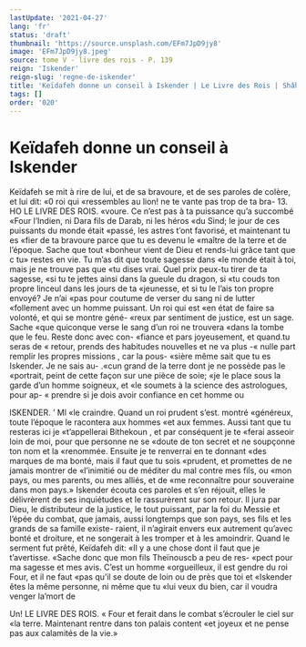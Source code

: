 ```yaml
---
lastUpdate: '2021-04-27'
lang: 'fr'
status: 'draft'
thumbnail: 'https://source.unsplash.com/EFm7JpD9jy8'
image: 'EFm7JpD9jy8.jpeg'
source: tome V - livre des rois - P. 139
reign: 'Iskender'
reign-slug: 'regne-de-iskender'
title: 'Keïdafeh donne un conseil à Iskender | Le Livre des Rois | Shâhnâmeh'
tags: []
order: '020'
---
```


# Keïdafeh donne un conseil à Iskender

Keïdafeh se mit à rire de lui, et de sa bravoure, et de ses paroles de colère, et lui dit: «0 roi qui «ressembles au lion! ne te vante pas trop de ta bra- 13.
HO LE LIVRE DES ROIS. «voure. Ce n’est pas à ta puissance qu’a succombé
«Four l’Indien, ni Dara fils de Darab, ni les héros «du Sind; le jour de ces puissants du monde était «passé, les astres t’ont favorisé, et maintenant tu es
«fier de ta bravoure parce que tu es devenu le
«maître de la terre et de l’époque. Sache que tout
«bonheur vient de Dieu et rends-lui grâce tant que
c tu» restes en vie. Tu m’as dit que toute sagesse dans
«le monde était à toi, mais je ne trouve pas que
«tu dises vrai. Quel prix peux-tu tirer de ta sagesse,
«si tu te jettes ainsi dans la gueule du dragon, si
«tu couds ton propre linceul dans les jours de ta «jeunesse, et si tu le l’ais ton propre envoyé? Je n’ai
«pas pour coutume de verser du sang ni de lutter «follement avec un homme puissant. Un roi qui est
«en état de faire sa volonté, et qui se montre géné-
«reux par sentiment de justice, est un sage. Sache «que quiconque verse le sang d’un roi ne trouvera «dans la tombe que le feu. Reste donc avec con- «fiance et pars joyeusement, et quand.tu seras de « retour, prends des habitudes nouvelles et ne va plus -« nulle part remplir les propres missions , car la pous-
«sière même sait que tu es Iskender. Je ne sais au- .«cun grand de la terre dont je ne possède pas le
«portrait, peint de cette façon sur une pièce de soie;
«je le place sous la garde d’un homme soigneux, et
«le soumets à la science des astrologues, pour ap- « prendre si je dois avoir confiance en cet homme ou

lSKENDER. ’ Ml «le craindre. Quand un roi prudent s’est. montré
«généreux, toute l’époque le racontera aux hommes
«et aux femmes. Aussi tant que tu resteras ici je
«t’appellerai Bithekoun , et par conséquent je te
«ferai asseoir loin de moi, pour que personne ne se
«doute de ton secret et ne soupçonne ton nom et la
«renommée. Ensuite je te renverrai en te donnant
«des marques de ma bonté, mais il faut que tu sois
«prudent, et promettes de ne jamais montrer de «l’inimitié ou de méditer du mal contre mes fils, ou
«mon pays, ou mes parents, ou mes alliés, et de «me reconnaître pour souveraine dans mon pays.»
Iskender écouta ces paroles et s’en réjouit, elles le
délivrèrent de ses inquiétudes et le rassurèrent sur
son retour. Il jura par Dieu, le distributeur de la
justice, le tout puissant, par la foi du Messie et l’épée du combat, que jamais, aussi longtemps que
son pays, ses fils et les grands de sa famille existe- raient, il n’agirait envers eux autrement qu’avec
bonté et droiture, et ne songerait à les tromper et à
les amoindrir. Quand le serment fut prêté, Keïdafeh
dit: «Il y a une chose dont il faut que je t’avertisse. «Sache donc que mon fils Theïnouscb a peu de res- «pect pour ma sagesse et mes avis. C’est un homme «orgueilleux, il est gendre du roi Four, et il ne faut «pas qu’il se doute de loin ou de près que toi et «Iskender êtes la même personne, ni même que tu «lui veux du bien, car il voudra venger la’mort de

Un! LE LIVRE DES ROIS.
« Four et ferait dans le combat s’écrouler le ciel sur
«la terre. Maintenant rentre dans ton palais content «et joyeux et ne pense pas aux calamités de la vie.»
